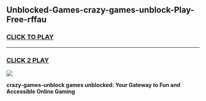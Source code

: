 
## Unblocked-Games-crazy-games-unblock-Play-Free-rffau
<h3>
<a href="https://premium76.site?title=crazy-games-unblock&ref=15A">CLICK TO PLAY</a></h3>
<hr>

<h3>
<a href="https://premium76.site?title=crazy-games-unblock&ref=15A">CLICK 2 PLAY</a>
  
</h3>

<a href="https://premium76.site?title=crazy-games-unblock&ref=15A"><img src="https://clearcache.store/games.png"></a>


**crazy-games-unblock games unblocked: Your Gateway to Fun and Accessible Online Gaming**
